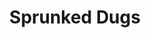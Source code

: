 ---
slug: sprunked-dugs
title: Sprunked Dugs
description: "Sprunked Dugs is an exciting online game. Play for free directly in your browser!"
icon: /images/new_mods/Sprunked Dugs.png
url: https://wowtbc.net/sprunkin/sprunked-dugs/index.html
previewImage: /images/new_mods/Sprunked Dugs.png
type: new mods

# SEO配置
seo:
  title: "Sprunked Dugs - Play Free Online Game | Fun Browser Games"
  description: "Sprunked Dugs - Play this fun online game for free in your browser. No download required!"
  ogImage: "/images/new_mods/Sprunked Dugs.png"
  keywords: "sprunked-dugs, online game, browser game, free game, new mods game, play online"

videoUrls:
  - https://www.youtube.com/embed/example1
  - https://www.youtube.com/embed/example2

whyPlay:
  title: "Why Play Sprunked Dugs?"
  items:
    - "Immersive Gameplay: Sprunked Dugs offers an engaging and immersive gaming experience that will keep you entertained for hours"
    - "Challenging Levels: Test your skills with increasingly difficult challenges and obstacles"
    - "Beautiful Graphics: Enjoy stunning visuals and smooth animations that bring the game world to life"
    - "Regular Updates: New content and features are added regularly to keep the game fresh and exciting"
    - "Free to Play: Experience all the fun without spending a penny"
    - "Community Features: Connect with other players, share strategies, and compete for high scores"
    - "Cross-Platform: Play on any device with a web browser, no downloads required"

features:
  title: "Key Features of Sprunked Dugs"
  image: "/images/new_mods/Sprunked Dugs.png"
  items:
    - "Intuitive Controls: Easy to learn controls make Sprunked Dugs accessible for players of all skill levels"
    - "Multiple Game Modes: Enjoy various gameplay options that provide different challenges and experiences"
    - "Character Customization: Personalize your gaming experience with unique characters and items"
    - "Achievement System: Complete special tasks to earn rewards and recognition"
    - "Leaderboards: Compete with players worldwide and see who can achieve the highest scores"

characteristics:
  title: "Game Characteristics"
  image: "/images/new_mods/Sprunked Dugs.png"
  items:
    - "Genre: New mods game with elements of strategy and skill"
    - "Difficulty: Suitable for both casual gamers and those seeking a challenge"
    - "Play Time: Quick sessions or extended gameplay, depending on your preference"
    - "Art Style: Vibrant and engaging visuals that enhance the gaming experience"
    - "Sound Design: Immersive audio that complements the gameplay perfectly"

info: "Sprunked Dugs is an exciting online game that offers players a unique and engaging gaming experience. With its intuitive controls, stunning visuals, and challenging gameplay, Sprunked Dugs provides hours of entertainment for players of all ages and skill levels. Whether you're looking for a quick gaming session during a break or an extended play session, Sprunked Dugs delivers an immersive experience that will keep you coming back for more. The game features multiple levels of increasing difficulty, ensuring that players are constantly challenged as they progress. With regular updates adding new content and features, Sprunked Dugs remains fresh and exciting, providing endless entertainment options for its growing community of players."

howToPlayIntro: "Welcome to Sprunked Dugs! This guide will walk you through the basics and help you master the game. Whether you're a beginner or looking to improve your skills, these tips and instructions will enhance your gaming experience."

howToPlaySteps:
  - title: "Getting Started"
    description: "Begin your Sprunked Dugs adventure by familiarizing yourself with the controls. Use your keyboard or mouse to navigate through the game interface. The tutorial will guide you through the basic mechanics and help you understand the objectives."
  - title: "Understanding the Objectives"
    description: "In Sprunked Dugs, your main goal is to progress through levels by completing specific objectives. Each level presents unique challenges that require different strategies and approaches."
  - title: "Mastering the Controls"
    description: "Practice using the controls to improve your precision and reaction time. Sprunked Dugs requires quick reflexes and strategic thinking to overcome obstacles and defeat opponents."
  - title: "Utilizing Power-ups"
    description: "Collect power-ups throughout the game to enhance your abilities and overcome difficult challenges. Each power-up offers unique advantages that can be crucial for success."
  - title: "Developing Strategies"
    description: "As you progress in Sprunked Dugs, develop effective strategies for different scenarios. Analyze patterns, anticipate challenges, and adapt your approach to maximize your performance."

faq:
  title: "Frequently Asked Questions about Sprunked Dugs"
  items:
    - question: "Is Sprunked Dugs free to play?"
      answer: "Yes, Sprunked Dugs is completely free to play directly in your web browser. No downloads or purchases are required to enjoy the full game experience."
    - question: "Can I play Sprunked Dugs on mobile devices?"
      answer: "Yes, Sprunked Dugs is optimized for both desktop and mobile play. You can enjoy the game on any device with a web browser and internet connection."
    - question: "Are there any in-game purchases?"
      answer: "While Sprunked Dugs is free to play, there may be optional in-game purchases available for cosmetic items or additional features that don't affect core gameplay."
    - question: "How often is Sprunked Dugs updated?"
      answer: "The developers regularly update Sprunked Dugs with new content, features, and improvements based on player feedback and game performance."
    - question: "Can I play Sprunked Dugs offline?"
      answer: "Currently, Sprunked Dugs requires an internet connection to play as it's a browser-based online game."
    - question: "Is Sprunked Dugs suitable for children?"
      answer: "Yes, Sprunked Dugs is designed to be family-friendly and suitable for players of all ages."
    - question: "How do I report bugs or issues?"
      answer: "If you encounter any problems while playing Sprunked Dugs, you can report them through the game's support page or contact the developers directly through their website."
    - question: "Still Have Questions?"
      answer: "If you have additional questions about Sprunked Dugs that aren't covered in this FAQ, please visit our support center or contact our customer service team for assistance."
---